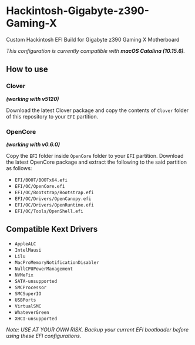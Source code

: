 # Hackintosh-Gigabyte-z390-Gaming-X
Custom Hackintosh EFI Build for Gigabyte z390 Gaming X Motherboard

*This configuration is currently compatible with **macOS Catalina (10.15.6)**.*

## How to use

### Clover
***(working with v5120)***

Download the latest Clover package and copy the contents of  `Clover` folder of this repository to your `EFI` partition.

### OpenCore
***(working with v0.6.0)***

Copy the `EFI` folder inside `OpenCore` folder to your `EFI` partition. Download the latest OpenCore package and extract the following to the said partition as follows:

- `EFI/BOOT/BOOTx64.efi`
- `EFI/OC/OpenCore.efi`
- `EFI/OC/Bootstrap/Bootstrap.efi`
- `EFI/OC/Drivers/OpenCanopy.efi`
- `EFI/OC/Drivers/OpenRuntime.efi`
- `EFI/OC/Tools/OpenShell.efi`

## Compatible Kext Drivers

- `AppleALC`
- `IntelMausi`
- `Lilu`
- `MacProMemoryNotificationDisabler`
- `NullCPUPowerManagement`
- `NVMeFix`
- `SATA-unsupported`
- `SMCProcessor`
- `SMCSuperIO`
- `USBPorts`
- `VirtualSMC`
- `WhateverGreen`
- `XHCI-unsupported`

*Note: USE AT YOUR OWN RISK. Backup your current EFI bootloader before using these EFI configurations.*
